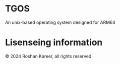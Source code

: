 # TGOS
An unix-based operating system designed for ARM64

# Lisenseing information

© 2024 Roshan Kareer, all rights reserved 
